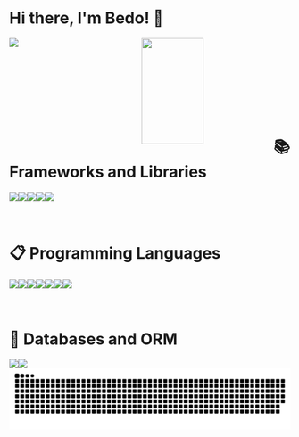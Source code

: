# Hi there, I'm Bedo! 👋

<div align="center">

</div>

</h1>
<img align="left" width="47%" src="https://github-readme-stats.vercel.app/api?username=bedonassef71&show_icons=true&theme=gruvbox"/>
<img align="left" width="47%" height="190" src="https://github-readme-stats.vercel.app/api/top-langs/?username=bedonassef71&layout=compact"/>
<br/>
<br/>
<br/>
<br/>
<br/>
<br/>
<br/>
<br/>

# 📚 Frameworks and Libraries
<img align="left" src="https://img.shields.io/badge/node.js-6DA55F?style=for-the-badge&logo=node.js&logoColor=white"/>
<img align="left" src="https://img.shields.io/badge/express.js-%23404d59.svg?style=for-the-badge&logo=express&logoColor=%2361DAFB"/>
<img align="left" src="https://img.shields.io/badge/nestjs-%23E0234E.svg?style=for-the-badge&logo=nestjs&logoColor=white"/>
<img align="left" src="https://img.shields.io/badge/laravel-%23C21325?style=for-the-badge&logo=laravel&logoColor=white"/>
<img align="left" src="https://img.shields.io/badge/Socket.io-black?style=for-the-badge&logo=socket.io&badgeColor=010101"/><br/><br/>

<br/>

# 📋 Programming Languages

<img align="left" src="https://img.shields.io/badge/javascript-%23323330.svg?style=for-the-badge&logo=javascript&logoColor=%23F7DF1E"/>
<img align="left" src="https://img.shields.io/badge/typescript-%23007ACC.svg?style=for-the-badge&logo=typescript&logoColor=white"/>
<img align="left" src="https://img.shields.io/badge/php-%230175C2.svg?style=for-the-badge&logo=php&logoColor=white"/>
<img align="left" src="https://img.shields.io/badge/c-%23239120.svg?style=for-the-badge&logo=c&logoColor=white"/>
<img align="left" src="https://img.shields.io/badge/python-%23404d59.svg?style=for-the-badge&logo=python&logoColor=blue"/>
<img align="left" src="https://img.shields.io/badge/java-%230175C2.svg?style=for-the-badge&logo=java&logoColor=%23F7DF1E"/>
<img align="left" src="https://img.shields.io/badge/scala-%23E0234E.svg?style=for-the-badge&logo=scala&logoColor=white"/>
<br/>
<br/>
<br/>

# 💾 Databases and ORM
<img align="left" src="https://img.shields.io/badge/MongoDB-%234ea94b.svg?style=for-the-badge&logo=mongodb&logoColor=white"/>
<img align="left" src="https://img.shields.io/badge/mysql-%23316192.svg?style=for-the-badge&logo=mysql&logoColor=red"/>


<div align="center">
  <img  src="https://github.com/BedoNassef71/BedoNassef71/blob/main/grid-snake.svg"
       alt="snake" /></a>
</div>
